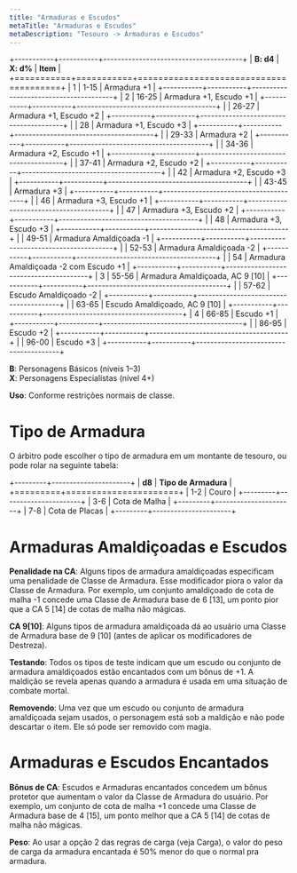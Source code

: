 ```yaml
---
title: "Armaduras e Escudos"
metaTitle: "Armaduras e Escudos"
metaDescription: "Tesouro -> Armaduras e Escudos"
---
```


+-----------+-----------+---------------------------------------+
| **B: d4** | **X: d%** | **Item**                              |
+===========+===========+=======================================+
| 1         | 1-15      | Armadura +1                           |
+-----------+-----------+---------------------------------------+
| 2         | 16-25     | Armadura +1, Escudo +1                |
+-----------+-----------+---------------------------------------+
|           | 26-27     | Armadura +1, Escudo +2                |
+-----------+-----------+---------------------------------------+
|           | 28        | Armadura +1, Escudo +3                |
+-----------+-----------+---------------------------------------+
|           | 29-33     | Armadura +2                           |
+-----------+-----------+---------------------------------------+
|           | 34-36     | Armadura +2, Escudo +1                |
+-----------+-----------+---------------------------------------+
|           | 37-41     | Armadura +2, Escudo +2                |
+-----------+-----------+---------------------------------------+
|           | 42        | Armadura +2, Escudo +3                |
+-----------+-----------+---------------------------------------+
|           | 43-45     | Armadura +3                           |
+-----------+-----------+---------------------------------------+
|           | 46        | Armadura +3, Escudo +1                |
+-----------+-----------+---------------------------------------+
|           | 47        | Armadura +3, Escudo +2                |
+-----------+-----------+---------------------------------------+
|           | 48        | Armadura +3, Escudo +3                |
+-----------+-----------+---------------------------------------+
|           | 49-51     | Armadura Amaldiçoada -1               |
+-----------+-----------+---------------------------------------+
|           | 52-53     | Armadura Amaldiçoada -2               |
+-----------+-----------+---------------------------------------+
|           | 54        | Armadura Amaldiçoada -2 com Escudo +1 |
+-----------+-----------+---------------------------------------+
| 3         | 55-56     | Armadura Amaldiçoada, AC 9 [10]       |
+-----------+-----------+---------------------------------------+
|           | 57-62     | Escudo Amaldiçoado -2                 |
+-----------+-----------+---------------------------------------+
|           | 63-65     | Escudo Amaldiçoado, AC 9 [10]         |
+-----------+-----------+---------------------------------------+
| 4         | 66-85     | Escudo +1                             |
+-----------+-----------+---------------------------------------+
|           | 86-95     | Escudo +2                             |
+-----------+-----------+---------------------------------------+
|           | 96-00     | Escudo +3                             |
+-----------+-----------+---------------------------------------+

**B**: Personagens Básicos (níveis 1–3)<br>
**X**: Personagens Especialistas (nível 4+)

**Uso**: Conforme restrições normais de classe.

# Tipo de Armadura

O árbitro pode escolher o tipo de armadura em um montante de tesouro, ou pode rolar na seguinte tabela:

+---------+----------------------+
| **d8**  | **Tipo de Armadura** |
+=========+======================+
|   1-2   | Couro                |
+---------+----------------------+
|   3-6   | Cota de Malha        |
+---------+----------------------+
|   7-8   | Cota de Placas       |
+---------+----------------------+

# Armaduras Amaldiçoadas e Escudos

**Penalidade na CA**: Alguns tipos de armadura amaldiçoadas especificam uma penalidade de Classe de Armadura. Esse modificador piora o valor da Classe de Armadura. Por exemplo, um conjunto amaldiçoado de cota de malha -1 concede uma Classe de Armadura base de 6 [13], um ponto pior que a CA 5 [14] de cotas de malha não mágicas.

**CA 9[10]**: Alguns tipos de armadura amaldiçoada dá ao usuário uma Classe de Armadura base de 9 [10] (antes de aplicar os modificadores de Destreza).

**Testando**: Todos os tipos de teste indicam que um escudo ou conjunto de armadura amaldiçoados estão encantados com um bônus de +1. A maldição se revela apenas quando a armadura é usada em uma situação de combate mortal.

**Removendo**: Uma vez que um escudo ou conjunto de armadura amaldiçoada sejam usados, o personagem está sob a maldição e não pode descartar o item. Ele só pode ser removido com magia.

# Armaduras e Escudos Encantados

**Bônus de CA**: Escudos e Armaduras encantados concedem um bônus protetor que aumentam o valor da Classe de Armadura do usuário. Por exemplo, um conjunto de cota de malha +1 concede uma Classe de Armadura base de 4 [15], um ponto melhor que a CA 5 [14] de cotas de malha não mágicas.

**Peso**: Ao usar a opção 2 das regras de carga (veja Carga), o valor do peso de carga da armadura encantada é 50% menor do que o normal pra armadura.
